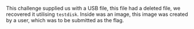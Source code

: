
This challenge supplied us with a USB file, this file had a deleted file, we recovered it utilising `testdisk`. Inside was an image, this image was created by a user, which was to be submitted as the flag.